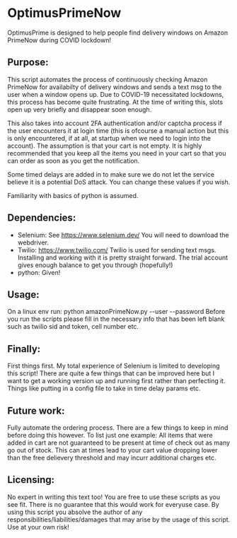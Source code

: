 # OptimusPrimeNow
OptimusPrime is designed to help people find delivery windows on Amazon PrimeNow during COVID lockdown!
  
## Purpose:
This script automates the process of continuously checking Amazon PrimeNow for availabilty of delivery windows and sends a text msg to the user when a window opens up. Due to COVID-19 necessitated lockdowns, this process has become quite frustrating. At the time of writing this, slots open up very briefly and disappear soon enough.

This also takes into account 2FA authentication and/or captcha process if the user encounters it at login time (this is ofcourse a manual action but this is only encountered, if at all, at startup when we need to login into the account). The assumption is that your cart is not empty. It is highly recommended that you keep all the items you need in your cart so that you can order as soon as you get the notification.

Some timed delays are added in to make sure we do not let the service believe it is a potential DoS attack. You can change these values if you wish.

Familiarity with basics of python is assumed.

## Dependencies:
* Selenium: See https://www.selenium.dev/
  You will need to download the webdriver.
* Twilio: https://www.twilio.com/
  Twilio is used for sending text msgs. Installing and working with it is pretty straight forward. The trial account gives enough balance to get you through (hopefully!)
* python: Given!

## Usage:
On a linux env run: python amazonPrimeNow.py --user <your amazon account username> --password <your password>
Before you run the scripts please fill in the necessary info that has been left blank such as twilio sid and token, cell number etc.

## Finally:
First things first. My total experience of Selenium is limited to developing this script! There are quite a few things that can be improved here but I want to get a working version up and running first rather than perfecting it. Things like putting in a config file to take in time delay params etc.

## Future work:
Fully automate the ordering process. There are a few things to keep in mind before doing this however. To list just one example: All items that were added in cart are not guaranteed to be present at time of check out as many go out of stock. This can at times lead to your cart value dropping lower than the free delievery threshold and may incurr additional charges etc.

## Licensing:
No expert in writing this text too! You are free to use these scripts as you see fit. There is no guarantee that this would work for everyuse case. By using this script you absolve the author of any responsibilities/liabilities/damages that may arise by the usage of this script. Use at your own risk!
  
  
